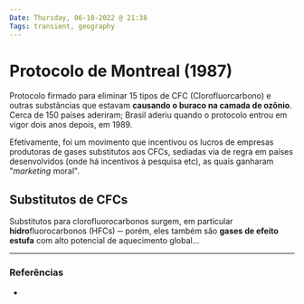 ```yaml
---
Date: Thursday, 06-10-2022 @ 21:38
Tags: transient, geography
---
```

# Protocolo de Montreal (1987)
Protocolo firmado para eliminar 15 tipos de CFC (Clorofluorcarbono) e outras substâncias que estavam **causando o buraco na camada de ozônio**. Cerca de 150 países aderiram; Brasil aderiu quando o protocolo entrou em vigor dois anos depois, em 1989.

Efetivamente, foi um movimento que incentivou os lucros de empresas produtoras de gases substitutos aos CFCs, sediadas via de regra em países desenvolvidos (onde há incentivos à pesquisa etc), as quais ganharam "*marketing* moral". 

## Substitutos de CFCs
Substitutos para clorofluorocarbonos surgem, em particular **hidro**fluorocarbonos (HFCs) ─ porém, eles também são **gases de efeito estufa** com alto potencial de aquecimento global... 


---
### Referências
- 